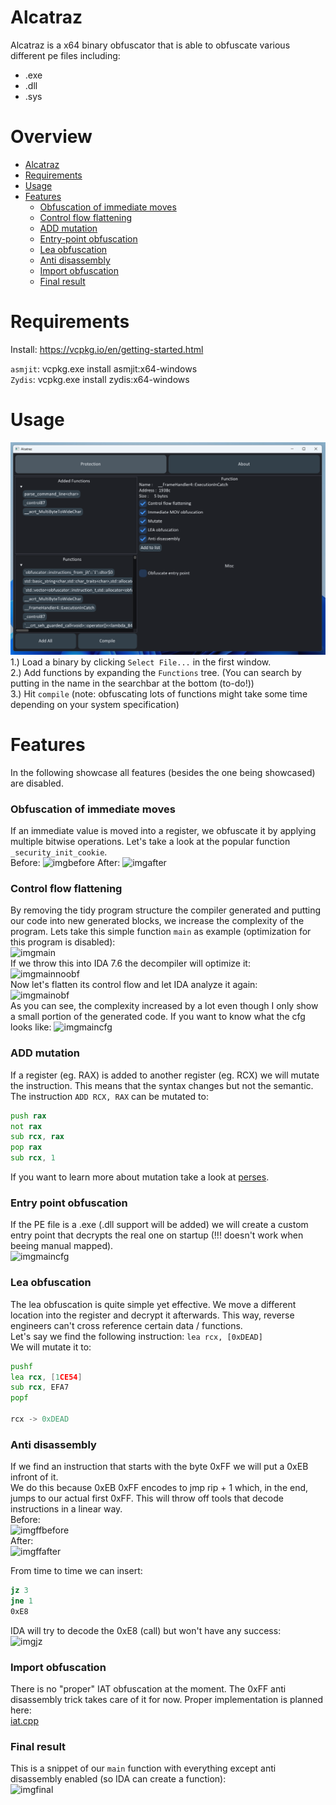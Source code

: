 # Alcatraz
Alcatraz is a x64 binary obfuscator that is able to obfuscate various different pe files including: 
- .exe
- .dll
- .sys

# Overview
- [Alcatraz](#alcatraz)
- [Requirements](#requirements)
- [Usage](#usage)
- [Features](#features)
    + [Obfuscation of immediate moves](#obfuscation-of-immediate-moves)
    + [Control flow flattening](#control-flow-flattening)
    + [ADD mutation](#add-mutation)
    + [Entry-point obfuscation](#entry-point-obfuscation)
    + [Lea obfuscation](#lea-obfuscation)
    + [Anti disassembly](#anti-disassembly)
    + [Import obfuscation](#import-obfuscation)
	+ [Final result](#final-result)
# Requirements
Install: https://vcpkg.io/en/getting-started.html  

`asmjit`: vcpkg.exe install asmjit:x64-windows  
`Zydis`: vcpkg.exe install zydis:x64-windows

# Usage
![imgbefore](images/new_gui.png)
1.) Load a binary by clicking `Select File...` in the first window.  
2.) Add functions by expanding the `Functions` tree. (You can search by putting in the name in the searchbar at the bottom (to-do!))  
3.) Hit `compile` (note: obfuscating lots of functions might take some time depending on your system specification)  
# Features
In the following showcase all features (besides the one being showcased) are disabled.
### Obfuscation of immediate moves
If an immediate value is moved into a register, we obfuscate it by applying multiple bitwise operations. Let's take a look at the popular function `_security_init_cookie`.  
Before:
![imgbefore](images/const_before.PNG)
After:
![imgafter](images/const_after.PNG)
### Control flow flattening
By removing the tidy program structure the compiler generated and putting our code into new generated blocks, we increase the complexity of the program. Lets take this simple function `main` as example (optimization for this program is disabled):  
![imgmain](images/flatten_function.PNG)  
If we throw this into IDA 7.6 the decompiler will optimize it:  
![imgmainnoobf](images/flatten_func_noobf.PNG)  
Now let's flatten its control flow and let IDA analyze it again:  
![imgmainobf](images/flatten_func_obf.PNG)  
As you can see, the complexity increased by a lot even though I only show a small portion of the generated code. If you want to know what the cfg looks like:
![imgmaincfg](images/flatten_func_cfg.PNG)  
### ADD mutation
If a register (eg. RAX) is added to another register (eg. RCX) we will mutate the instruction. This means that the syntax changes but not the semantic.
The instruction `ADD RCX, RAX` can be mutated to:  
```asm
push rax
not rax
sub rcx, rax
pop rax
sub rcx, 1
```
If you want to learn more about mutation take a look at [perses](https://github.com/mike1k/perses).
### Entry point obfuscation
If the PE file is a .exe (.dll support will be added) we will create a custom entry point that decrypts the real one on startup (!!! doesn't work when beeing manual mapped).  
![imgmaincfg](images/customentry.PNG)  
### Lea obfuscation
The lea obfuscation is quite simple yet effective. We move a different location into the register and decrypt it afterwards. This way, reverse engineers can't cross reference certain data / functions.  
Let's say we find the following instruction: `lea rcx, [0xDEAD]`  
We will mutate it to:
```asm
pushf
lea rcx, [1CE54]
sub rcx, EFA7
popf

rcx -> 0xDEAD
```
### Anti disassembly
If we find an instruction that starts with the byte 0xFF we will put a 0xEB infront of it.  
We do this because 0xEB 0xFF encodes to jmp rip + 1 which, in the end, jumps to our actual first 0xFF. This will throw off tools that decode instructions in a linear way.  
Before:  
![imgffbefore](images/ffbefore.PNG)  
After:  
![imgffafter](images/ffafter.PNG)  
  
  
From time to time we can insert:  
```asm
jz 3
jne 1
0xE8
```
IDA will try to decode the 0xE8 (call) but won't have any success:  
![imgjz](images/jzobf.PNG)  

### Import obfuscation
There is no "proper" IAT obfuscation at the moment. The 0xFF anti disassembly trick takes care of it for now. Proper implementation is planned here:  
[iat.cpp](Alcatraz/obfuscator/misc/iat.cpp)

### Final result
This is a snippet of our `main` function with everything except anti disassembly enabled (so IDA can create a function):  
![imgfinal](images/final.PNG)  
